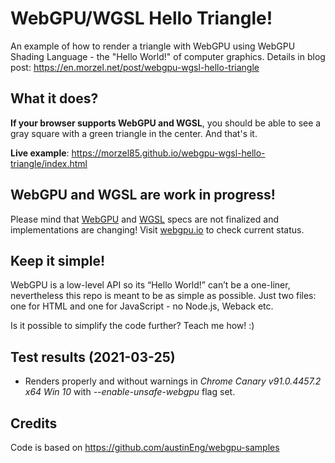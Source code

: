 # WebGPU/WGSL Hello Triangle!
An example of how to render a triangle with WebGPU using WebGPU Shading Language - the "Hello World!" of computer graphics.
Details in blog post: https://en.morzel.net/post/webgpu-wgsl-hello-triangle

## What it does?
**If your browser supports WebGPU and WGSL**, you should be able to see a gray square with a green triangle in the center. And that's it.

**Live example**: https://morzel85.github.io/webgpu-wgsl-hello-triangle/index.html 

## WebGPU and WGSL are work in progress!
Please mind that [WebGPU](https://gpuweb.github.io/gpuweb) and [WGSL](https://gpuweb.github.io/gpuweb/wgsl.html) specs are not finalized and implementations are changing! Visit [webgpu.io](https://webgpu.io) to check current status.

## Keep it simple!
WebGPU is a low-level API so its “Hello World!” can’t be a one-liner, nevertheless this repo is meant to be as simple as possible. Just two files: one for HTML and one for JavaScript - no Node.js, Weback etc.

Is it possible to simplify the code further? Teach me how! :)

## Test results (2021-03-25) ###
- Renders properly and without warnings in _Chrome Canary v91.0.4457.2 x64 Win 10_ with _--enable-unsafe-webgpu_ flag set.

## Credits
Code is based on https://github.com/austinEng/webgpu-samples
